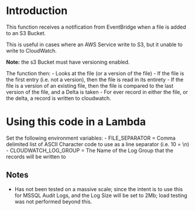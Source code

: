 # Introduction
This function receives a notification from EventBridge when a file is added to an S3 Bucket.

This is useful in cases where an AWS Service write to S3, but it unable to write to CloudWatch.

<strong>Note:</strong> the s3 Bucket must have versioning enabled.

The function then:
	- Looks at the file (or a version of the file)
	- If the file is the first entry (i.e. not a version), then the file is read in its entirety
	- If the file is a version of an existing file, then the file is compared to the last version of the file, and a Delta is taken
	- For ever record in either the file, or the delta, a record is written to cloudwatch.


# Using this code in a Lambda
Set the following environment variables:
	- FILE_SEPARATOR = Comma delimited list of ASCII Character code to use as a line separator (i.e. 10 = \n)
	- CLOUDWATCH_LOG_GROUP = The Name of the Log Group that the records will be written to

## Notes
- Has not been tested on a massive scale; since the intent is to use this for MSSQL Audit Logs, and the Log Size will be set to 2Mb; load testing was not performed beyond this.
